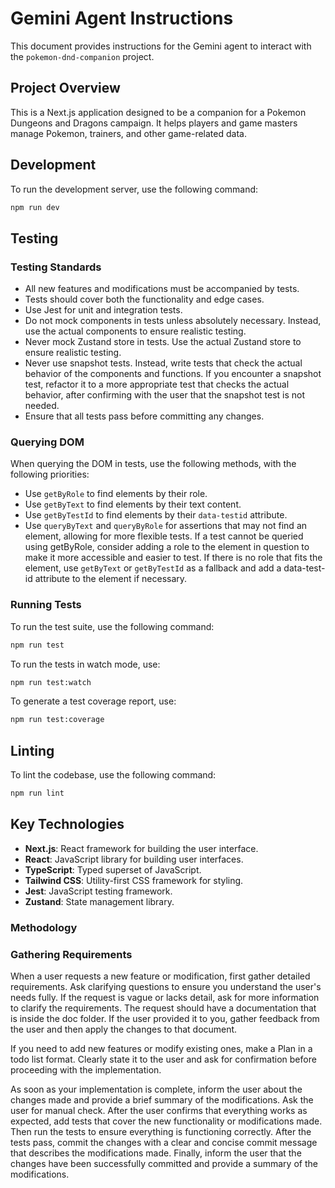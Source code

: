 # Gemini Agent Instructions

This document provides instructions for the Gemini agent to interact with the `pokemon-dnd-companion` project.

## Project Overview

This is a Next.js application designed to be a companion for a Pokemon Dungeons and Dragons campaign. It helps players and game masters manage Pokemon, trainers, and other game-related data.

## Development

To run the development server, use the following command:

```bash
npm run dev
```

## Testing
### Testing Standards
- All new features and modifications must be accompanied by tests.
- Tests should cover both the functionality and edge cases.
- Use Jest for unit and integration tests.
- Do not mock components in tests unless absolutely necessary. Instead, use the actual components to ensure realistic testing.
- Never  mock Zustand store in tests. Use the actual Zustand store to ensure realistic testing.
- Never use snapshot tests. Instead, write tests that check the actual behavior of the components and functions. If you encounter a snapshot test, refactor it to a more appropriate test that checks the actual behavior, after confirming with the user that the snapshot test is not needed.
- Ensure that all tests pass before committing any changes.
### Querying DOM
When querying the DOM in tests, use the following methods, with the following priorities:
- Use `getByRole` to find elements by their role.
- Use `getByText` to find elements by their text content.
- Use `getByTestId` to find elements by their `data-testid` attribute.
- Use `queryByText` and `queryByRole` for assertions that may not find an element, allowing for more flexible tests.
If a test cannot be queried using getByRole, consider adding a role to the element in question to make it more accessible and easier to test. If there is no role that fits the element, use `getByText` or `getByTestId` as a fallback and add a data-test-id attribute to the element if necessary.

### Running Tests
To run the test suite, use the following command:

```bash
npm run test
```

To run the tests in watch mode, use:

```bash
npm run test:watch
```

To generate a test coverage report, use:
```bash
npm run test:coverage
```

## Linting

To lint the codebase, use the following command:

```bash
npm run lint
```

## Key Technologies

- **Next.js**: React framework for building the user interface.
- **React**: JavaScript library for building user interfaces.
- **TypeScript**: Typed superset of JavaScript.
- **Tailwind CSS**: Utility-first CSS framework for styling.
- **Jest**: JavaScript testing framework.
- **Zustand**: State management library.

### Methodology
### Gathering Requirements
When a user requests a new feature or modification, first gather detailed requirements. Ask clarifying questions to ensure you understand the user's needs fully.
If the request is vague or lacks detail, ask for more information to clarify the requirements.
The request should have a documentation that is inside the doc folder. If the user provided it to you, gather feedback from the user and then apply the changes to that document.

If you need to add new features or modify existing ones, make a Plan in a todo list format.
Clearly state it to the user and ask for confirmation before proceeding with the implementation.

As soon as your implementation is complete, inform the user about the changes made and provide a brief summary of the modifications. Ask the user for manual check.
After the user confirms that everything works as expected, add tests that cover the new functionality or modifications made.
Then run the tests to ensure everything is functioning correctly.
After the tests pass, commit the changes with a clear and concise commit message that describes the modifications made.
Finally, inform the user that the changes have been successfully committed and provide a summary of the modifications.
